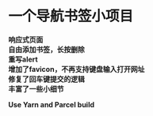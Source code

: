# 一个导航书签小项目

**响应式页面**         
**自由添加书签，长按删除**       
**重写alert**       
**增加了favicon，不再支持键盘输入打开网址**       
**修复了回车键提交的逻辑**     
**丰富了一些小细节**     

******Use Yarn and Parcel build******
